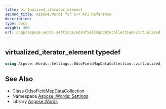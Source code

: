 ```yaml
---
title: virtualized_iterator_element
second_title: Aspose.Words for C++ API Reference
description: 
type: docs
weight: 300
url: /cpp/aspose.words.settings/odsofieldmapdatacollection/virtualized_iterator_element/
---
```

## virtualized_iterator_element typedef




```cpp
using Aspose::Words::Settings::OdsoFieldMapDataCollection::virtualized_iterator_element =  typename iterator_holder_type::virtualized_iterator_element
```

## See Also

* Class [OdsoFieldMapDataCollection](../)
* Namespace [Aspose::Words::Settings](../../)
* Library [Aspose.Words](../../../)
